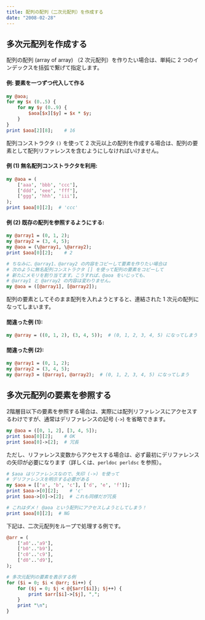 ```yaml
---
title: 配列の配列（二次元配列）を作成する
date: "2008-02-28"
---
```


多次元配列を作成する
----

配列の配列 (array of array) （2 次元配列）を作りたい場合は、単純に 2 つのインデックスを括弧で繋げて指定します。

#### 例: 要素を一つずつ代入して作る

~~~ perl
my @aoa;
for my $x (0..5) {
    for my $y (0..9) {
        $aoa[$x][$y] = $x * $y;
    }
}
print $aoa[2][8];    # 16
~~~

配列コンストラクタ `()` を使って 2 次元以上の配列を作成する場合は、配列の要素として配列リファレンスを含むようにしなければいけません。

#### 例 (1) 無名配列コンストラクタを利用:

~~~ perl
my @aoa = (
    ['aaa', 'bbb', 'ccc'],
    ['ddd', 'eee', 'fff'],
    ['ggg', 'hhh', 'iii'],
);
print $aoa[0][2];  # 'ccc'
~~~

#### 例 (2) 既存の配列を参照するようにする:

~~~ perl
my @array1 = (0, 1, 2);
my @array2 = (3, 4, 5);
my @aoa = (\@array1, \@array2);
print $aoa[0][2];    # 2

# ちなみに、@array1、@array2 の内容をコピーして要素を作りたい場合は
# 次のように無名配列コンストラクタ [] を使って配列の要素をコピーして
# 新たにメモリを割り当てます。こうすれば、@aoa をいじっても、
# @array1 と @array2 の内容は変わりません。
my @aoa = ([@array1], [@array2]);
~~~

配列の要素としてそのまま配列を入れようとすると、連結された 1 次元の配列になってしまいます。

#### 間違った例 (1):

~~~ perl
my @array = ((0, 1, 2), (3, 4, 5));  # (0, 1, 2, 3, 4, 5) になってしまう
~~~

#### 間違った例 (2):

~~~ perl
my @array1 = (0, 1, 2);
my @array2 = (3, 4, 5);
my @array3 = (@array1, @array2);  # (0, 1, 2, 3, 4, 5) になってしまう
~~~


多次元配列の要素を参照する
----

2階層目以下の要素を参照する場合は、実際には配列リファレンスにアクセスするわけですが、通常はデリファレンスの記号 (`->`) を省略できます。

~~~ perl
my @aoa = ([0, 1, 2], [3, 4, 5]);
print $aoa[0][2];    # OK
print $aoa[0]->[2];  # 冗長
~~~

ただし、リファレンス変数からアクセスする場合は、必ず最初にデリファレンスの矢印が必要になります（詳しくは、`perldoc perldsc` を参照）。

~~~ perl
# $aoa はリファレンスなので、矢印 (->) を使って
# デリファレンスを明示する必要がある
my $aoa = [['a', 'b', 'c'], ['d', 'e', 'f']];
print $aoa->[0][2];    # 'c'
print $aoa->[0]->[2];  # これも同様だが冗長

# これはダメ！ @aoa という配列にアクセスしようとしてしまう！
print $aoa[0][2];  # NG
~~~

下記は、二次元配列をループで処理する例です。

~~~ perl
@arr = (
    ['a0'..'a9'],
    ['b0'..'b9'],
    ['c0'..'c9'],
    ['d0'..'d9'],
);

# 多次元配列の要素を表示する例
for ($i = 0; $i < @arr; $i++) {
    for ($j = 0; $j < @{$arr[$i]}; $j++) {
        print $arr[$i]->[$j], ",";
    }
    print "\n";
}
~~~

